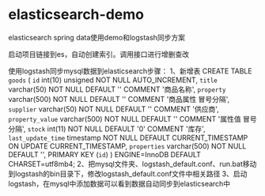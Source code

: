 # elasticsearch-demo
elasticsearch spring data使用demo和logstash同步方案

启动项目链接到es，自动创建索引。调用接口进行增删查改

使用logstash同步mysql数据到elasticsearch步骤：
1、新增表
CREATE TABLE `goods` (
  `id` int(10) unsigned NOT NULL AUTO_INCREMENT,
  `title` varchar(50) NOT NULL DEFAULT '' COMMENT '商品名称',
  `property` varchar(500) NOT NULL DEFAULT '' COMMENT '商品属性 冒号分隔',
  `supplier` varchar(50) NOT NULL DEFAULT '' COMMENT '供应商',
  `property_value` varchar(500) NOT NULL DEFAULT '' COMMENT '属性值 冒号分隔',
  `stock` int(11) NOT NULL DEFAULT '0' COMMENT '库存',
  `last_update_time` timestamp NOT NULL DEFAULT CURRENT_TIMESTAMP ON UPDATE CURRENT_TIMESTAMP,
  `properties` varchar(500) NOT NULL DEFAULT '',
  PRIMARY KEY (`id`)
) ENGINE=InnoDB DEFAULT CHARSET=utf8mb4;
2、把mysql文件夹、logstash_default.conf、run.bat移动到logstash的bin目录下，修改logstash_default.conf文件中相关路径
3、启动logstash，在mysql中添加数据可以看到数据自动同步到elasticsearch中
